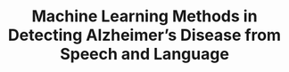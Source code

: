 ---
layout: page
title: Machine Learning Methods in Detecting Alzheimer’s Disease from Speech and Language
description: MLconf 2019
img: assets/img/mlconf2019.png
importance: 1
category: talks
related_publications: false
month_year: November 2019
external_url: https://youtu.be/MEWnP9SK1xY?si=1Sq2jCvPDy79OR9i
---